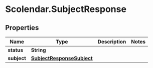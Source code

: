 # Scolendar.SubjectResponse

## Properties
Name | Type | Description | Notes
------------ | ------------- | ------------- | -------------
**status** | **String** |  | 
**subject** | [**SubjectResponseSubject**](SubjectResponseSubject.md) |  | 


